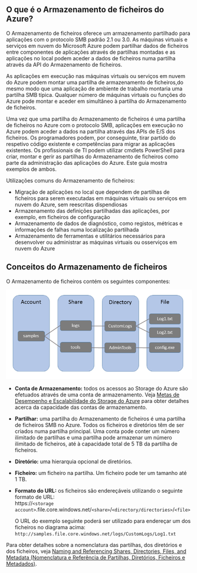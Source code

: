 ## O que é o Armazenamento de ficheiros do Azure?

O Armazenamento de ficheiros oferece um armazenamento partilhado para aplicações com o protocolo SMB padrão 2.1 ou 3.0. As máquinas virtuais e serviços em nuvem do Microsoft Azure podem partilhar dados de ficheiros entre componentes de aplicações através de partilhas montadas e as aplicações no local podem aceder a dados de ficheiros numa partilha através da API do Armazenamento de ficheiros.

As aplicações em execução nas máquinas virtuais ou serviços em nuvem do Azure podem montar uma partilha de armazenamento de ficheiros,do mesmo modo que uma aplicação de ambiente de trabalho montaria uma partilha SMB típica. Qualquer número de máquinas virtuais ou funções do Azure pode montar e aceder em simultâneo à partilha do Armazenamento de ficheiros.

Uma vez que uma partilha do Armazenamento de ficheiros é uma partilha de ficheiros no Azure com o protocolo SMB, aplicações em execução no Azure podem aceder a dados na partilha através das APIs de E/S dos ficheiros. Os programadores podem, por conseguinte, tirar partido do respetivo código existente e competências para migrar as aplicações existentes. Os profissionais de TI podem utilizar cmdlets PowerShell para criar, montar e gerir as partilhas do Armazenamento de ficheiros como parte da administração das aplicações do Azure. Este guia mostra exemplos de ambos.

Utilizações comuns do Armazenamento de ficheiros:

- Migração de aplicações no local que dependem de partilhas de ficheiros para serem executadas em máquinas virtuais ou serviços em nuvem do Azure, sem reescritas dispendiosas
- Armazenamento das definições partilhadas das aplicações, por exemplo, em ficheiros de configuração
- Armazenamento de dados de diagnóstico, como registos, métricas e informações de falhas numa localização partilhada 
- Armazenamento de ferramentas e utilitários necessários para desenvolver ou administrar as máquinas virtuais ou osserviços em nuvem do Azure

## Conceitos do Armazenamento de ficheiros

O Armazenamento de ficheiros contém os seguintes componentes:

![files-concepts][files-concepts]

-   **Conta de Armazenamento:** todos os acessos ao Storage do Azure são efetuados através de uma conta de armazenamento. Veja [Metas de Desempenho e Escalabilidade do Storage do Azure](../articles/storage/storage-scalability-targets.md) para obter detalhes acerca da capacidade das contas de armazenamento.

-   **Partilhar:** uma partilha do Armazenamento de ficheiros é uma partilha de ficheiros SMB no Azure. 
    Todos os ficheiros e diretórios têm de ser criados numa partilha principal. Uma conta pode conter um número ilimitado de partilhas e uma partilha pode armazenar um número ilimitado de ficheiros, até à capacidade total de 5 TB da partilha de ficheiros.

-   **Diretório:** uma hierarquia opcional de diretórios. 

-   **Ficheiro:** um ficheiro na partilha. Um ficheiro pode ter um tamanho até 1 TB.

-   **Formato do URL:** os ficheiros são endereçáveis utilizando o seguinte formato de URL:   
    https://`<storage
    account>`.file.core.windows.net/`<share>`/`<directory/directories>`/`<file>`  
    
    O URL do exemplo seguinte poderá ser utilizado para endereçar um dos ficheiros no diagrama acima:  
    `http://samples.file.core.windows.net/logs/CustomLogs/Log1.txt`

Para obter detalhes sobre a nomenclatura das partilhas, dos diretórios e dos ficheiros, veja [Naming and Referencing Shares, Directories, Files, and Metadata (Nomenclatura e Referência de Partilhas, Diretórios, Ficheiros e Metadados)](http://msdn.microsoft.com/library/azure/dn167011.aspx).

[files-concepts]: ./media/storage-file-concepts-include/files-concepts.png


<!--HONumber=Jun16_HO2-->



